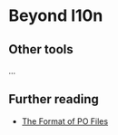 # Beyond l10n

## Other tools

...

## Further reading

+ [The Format of PO Files](https://www.gnu.org/software/gettext/manual/html_node/PO-Files.html)
